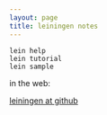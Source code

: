 ```yaml
---
layout: page
title: leiningen notes
---
```


```
lein help
lein tutorial
lein sample
```

in the web:

[leiningen at github](https://github.com/technomancy/leiningen)


